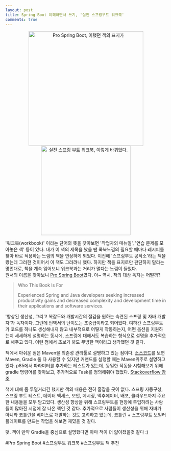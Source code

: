 ```yaml
---
layout: post
title: Spring Boot 이해하면서 쓰기, '실전 스프링부트 워크북'
comments: true
---
```


<center>
<img src="{{ site.url }}/assets/img/pro_spring_boot_1.jpg" style="display: inline;" height="359" alt="Pro Spring Boot, 이랬던 책의 표지가" />
<img src="{{ site.url }}/assets/img/스프링부트_워크북_1.jpg" style="display: inline;" width="280" alt="실전 스프링 부트 워크북, 이렇게 바뀌었다." />
</center>


'워크북(workbook)' 이라는 단어의 뜻을 찾아보면 '작업자의 매뉴얼', '연습 문제를 모아놓은 책' 등이 있다. 내가 이 책의 제목을 봤을 땐 쿡북느낌의 필요할 때마다 레시피를 찾아 바로 적용하는 느낌의 책을 연상하게 되었다. 이전에 '스프링부트 공작소'라는 책을 봤는데 그러한 것이어서 이 책도 그러려니 했다. 하지만 책을 표지로만 판단하지 말라는 명언대로, 책을 계속 읽어보니 워크북과는 거리가 멀다는 느낌이 들었다.  
원서의 이름을 찾아보니 [Pro Spring Boot](http://www.apress.com/br/book/9781484214329)였다. 아~ 역시. 책의 대상 독자는 어떨까?

>Who This Book Is For
>
>Experienced Spring and Java developers seeking increased productivity gains and decreased complexity and development time in their applications and software services.

'향상된 생산성, 그리고 복잡도와 개발시간의 절감을 원하는 숙련된 스프링 및 자바 개발자'가 독자이다. 그런데 번역서의 난이도는 초중급이라고 되어있다. 여하간 스프링부트가 코드를 하나도 생성해내지 않고 내부적으로 어떻게 작동하는지, 어떤 옵션을 지원하는지 세세하게 설명하는 동시에, 스프링에 대해서도 복습하는 형식으로 설명을 추가적으로 해주고 있다. 이런 점에서 초보가 봐도 무방한 책이라고 생각했던 것 같다.  

책에서 아쉬운 점은 Maven을 의존성 관리툴로 설명하고 있는 점이다. [소스코드](https://github.com/apress/pro-spring-boot)를 보면 Maven, Gradle 둘 다 사용할 수 있지만 커맨드를 실행할 때는 Maven위주로 설명하고 있다. p85에서 파라미터를 추가하는 테스트가 있는데, 동일한 작동을 시험해보기 위해 gradle 명령어를 찾아보고, 추가적으로 Task를 정의해줘야 했었다. [Stackoverflow 참조](https://stackoverflow.com/questions/23316843/get-command-line-arguments-from-spring-bootrun)  

책에 대해 좀 투덜거리긴 했지만 책의 내용은 전혀 흠잡을 곳이 없다. 스프링 자동구성, 스프링 부트 테스트, 데이터 액세스, 보안, 메시징, 액추에이터, 배포, 클라우드까지 주요한 내용들을 모두 담고있다. 생산성 향상을 위해 스프링부트를 현장에 투입하려는 사람들이 많아진 시점에 잘 나온 책인 것 같다. 추가적으로 사람들이 생산성을 위해 자바가 아니라 코틀린을 베이스로 개발하는 것도 고려하고 있는데, 코틀린 + 스프링부트 보일러 플레이트를 만드는 작업을 해보면 재밌을 것 같다.  

덧. 책이 만약 Gradle을 중심으로 설명했다면 아마 책이 더 얇아졌을것 같다 :)  

#Pro Spring Boot #스프링부트 워크북 #스프링부트 책 추천
